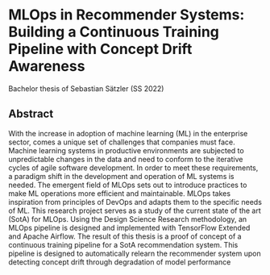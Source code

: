 # MLOps in Recommender Systems: Building a Continuous Training Pipeline with Concept Drift Awareness

Bachelor thesis of Sebastian Sätzler (SS 2022)

## Abstract
With the increase in adoption of machine learning (ML) in the enterprise sector, comes
a unique set of challenges that companies must face. Machine learning systems in
productive environments are subjected to unpredictable changes in the data and need
to conform to the iterative cycles of agile software development. In order to meet these
requirements, a paradigm shift in the development and operation of ML systems is
needed. The emergent field of MLOps sets out to introduce practices to make ML operations more efficient and maintainable. MLOps takes inspiration from principles of
DevOps and adapts them to the specific needs of ML. This research project serves as
a study of the current state of the art (SotA) for MLOps. Using the Design Science Research methodology, an MLOps pipeline is designed and implemented with TensorFlow Extended and Apache Airflow. The result of this thesis is a proof of concept of a
continuous training pipeline for a SotA recommendation system. This pipeline is designed to automatically relearn the recommender system upon detecting concept drift
through degradation of model performance


